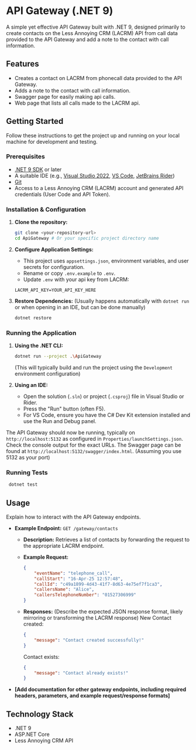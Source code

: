 # API Gateway (.NET 9)

A simple yet effective API Gateway built with .NET 9, designed primarily to create contacts on the Less Annoying CRM (LACRM) API from call data provided to the API Gateway and add a note to the contact with call information.

## Features

*   Creates a contact on LACRM from phonecall data provided to the API Gateway.
*   Adds a note to the contact with call information.
*   Swagger page for easily making api calls.
*   Web page that lists all calls made to the LACRM api.

## Getting Started

Follow these instructions to get the project up and running on your local machine for development and testing.

### Prerequisites

*   [.NET 9 SDK](https://dotnet.microsoft.com/download/dotnet/9.0) or later
*   A suitable IDE (e.g., [Visual Studio 2022](https://visualstudio.microsoft.com/), [VS Code](https://code.visualstudio.com/), [JetBrains Rider](https://www.jetbrains.com/rider/))
*   [Git](https://git-scm.com/)
*   Access to a Less Annoying CRM (LACRM) account and generated API credentials (User Code and API Token).

### Installation & Configuration

1.  **Clone the repository:**

    ```bash
    git clone <your-repository-url>
    cd ApiGateway # Or your specific project directory name
    ```

3.  **Configure Application Settings:**
    *   This project uses `appsettings.json`, environment variables, and user secrets for configuration.
    *   Rename or copy `.env.example` to `.env`.
    *   Update `.env` with your api key from LACRM:
      
    ```env
    LACRM_API_KEY=YOUR_API_KEY_HERE
    ```

4.  **Restore Dependencies:**
    (Usually happens automatically with `dotnet run` or when opening in an IDE, but can be done manually)
    
    ```bash
    dotnet restore
    ```

### Running the Application

1.  **Using the .NET CLI:**
   
    ```bash
    dotnet run --project .\ApiGateway
    ```
    
    (This will typically build and run the project using the `Development` environment configuration)

3.  **Using an IDE:**
    *   Open the solution (`.sln`) or project (`.csproj`) file in Visual Studio or Rider.
    *   Press the "Run" button (often F5).
    *   For VS Code, ensure you have the C# Dev Kit extension installed and use the Run and Debug panel.

The API Gateway should now be running, typically on `http://localhost:5132` as configured in `Properties/launchSettings.json`. Check the console output for the exact URLs.
The Swagger page can be found at `http://localhost:5132/swagger/index.html`. (Assuming you use 5132 as your port)

### Running Tests

   ```bash
    dotnet test
   ```

## Usage

Explain how to interact with the API Gateway endpoints.

*   **Example Endpoint:** `GET /gateway/contacts`
    *   **Description:** Retrieves a list of contacts by forwarding the request to the appropriate LACRM endpoint.
    *   **Example Request:**
      
        ```json        
        {
            "eventName": "telephone_call",
            "callStart": "16-Apr-25 12:57:48",
            "callId": "c49a1899-4d43-41f7-8d63-4e75ef7f1ca3",
            "callersName": "Alice",
            "callersTelephoneNumber": "01527306999"
        }
        ```
  
    *   **Responses:** (Describe the expected JSON response format, likely mirroring or transforming the LACRM response)
        New Contact created:
        
        ```json
        {
            "message": "Contact created successfully!"
        }
        ```
        
        Contact exists:
        
        ```json
        {
            "message": "Contact already exists!"
        }
        ```

*   **[Add documentation for other gateway endpoints, including required headers, parameters, and example request/response formats]**

## Technology Stack

*   .NET 9
*   ASP.NET Core
*   Less Annoying CRM API

